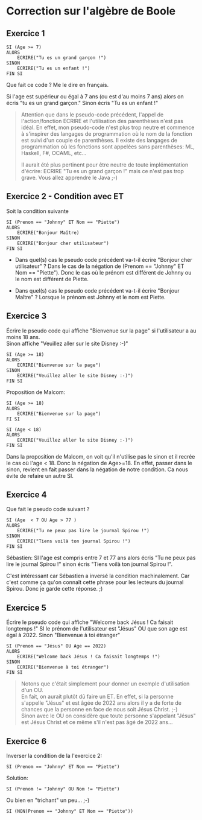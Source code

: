 # Correction sur l'algèbre de Boole

## Exercice 1

```
SI (Age >= 7)  
ALORS
    ECRIRE("Tu es un grand garçon !")  
SINON
    ECRIRE("Tu es un enfant !")
FIN SI
```

Que fait ce code ? Me le dire en français.


Si l'age est supérieur ou égal à 7 ans (ou est d'au moins 7 ans) alors on écris "tu es un grand garçon." Sinon écris "Tu es un enfant !"

> Attention que dans le pseudo-code précédent, l'appel de l'action/fonction ECRIRE et l'utilisation des parenthèses n'est pas idéal. En effet, mon pseudo-code n'est plus trop neutre et commence à s'inspirer des langages de programmation où le nom de la fonction est suivi d'un couple de parenthèses. Il existe des langages de programmation où les fonctions sont appelées sans parenthèses: ML, Haskell, F#, OCAML, etc...
>
> Il aurait été plus pertinent pour être neutre de toute implémentation d'écrire:
> ECRIRE "Tu es un grand garçon !" mais ce n'est pas trop grave. Vous allez apprendre le Java ;-)

## Exercice 2 - Condition avec ET
Soit la condition suivante
```
SI (Prenom == "Johnny" ET Nom == "Piette")
ALORS 
    ECRIRE("Bonjour Maître)  
SINON
    ECRIRE("Bonjour cher utilisateur")
FIN SI
```

- Dans quel(s) cas le pseudo code précédent va-t-il écrire "Bonjour cher utilisateur" ?
Dans le cas de la négation de (Prenom == "Johnny" ET Nom == "Piette"). Donc le cas où le prénom est différent de Johnny ou le nom est différent de Piette.

- Dans quel(s) cas le pseudo code précédent va-t-il écrire "Bonjour Maître" ?
Lorsque le prénom est Johnny et le nom est Piette.

## Exercice 3
Écrire le pseudo code qui affiche "Bienvenue sur la page" si l'utilisateur a au moins 18 ans.  
Sinon affiche "Veuillez aller sur le site Disney :-)"  


```
SI (Age >= 18)
ALORS
    ECRIRE("Bienvenue sur la page")
SINON
    ECRIRE("Veuillez aller le site Disney :-)")
FIN SI
```
Proposition de Malcom:
```
SI (Age >= 18)
ALORS
    ECRIRE("Bienvenue sur la page")
FI SI

SI (Age < 18)
ALORS
    ECRIRE("Veuillez aller le site Disney :-)")
FIN SI
```
Dans la proposition de Malcom, on voit qu'il n'utilise pas le sinon et il recrée le cas où l'age < 18. Donc la négation de Age>=18. En effet, passer dans le sinon, revient en fait passer dans la négation de notre condition. Ca nous évite de refaire un autre SI.

## Exercice 4
Que fait le pseudo code suivant ?
```
SI (Age  < 7 OU Age > 77 )
ALORS
    ECRIRE("Tu ne peux pas lire le journal Spirou !")
SINON
    ECRIRE("Tiens voilà ton journal Spirou !")
FIN SI
```

Sébastien:  SI l'age est compris entre 7 et 77 ans alors écris "Tu ne peux pas lire le journal Spirou !" sinon écris "Tiens voilà ton journal Spirou !".

C'est intéressant car Sébastien a inversé la condition machinalement. Car c'est comme ça qu'on connaît cette phrase pour les lecteurs du journal Spirou. Donc je garde cette réponse. ;)

## Exercice 5

Écrire le pseudo code qui affiche "Welcome back Jésus ! Ca faisait longtemps !" SI le prénom de l'utilisateur est "Jésus" OU que son age est égal à 2022. Sinon "Bienvenue à toi étranger"

```
SI (Prenom == "Jésus" OU Age == 2022)
ALORS
    ECRIRE("Welcome back Jésus ! Ca faisait longtemps !")
SINON
    ECRIRE("Bienvenue à toi étranger")
FIN SI
```

> Notons que c'était simplement pour donner un exemple d'utilisation d'un OU.  
> En fait, on aurait plutôt dû faire un ET. En effet, si la personne s'appelle "Jésus" et est âgée de 2022 ans alors il y a de forte de chances que la personne en face de nous soit Jésus Christ. ;-)  
> Sinon avec le OU on considère que toute personne s'appelant "Jésus" est Jésus Christ et ce même s'il n'est pas âgé de 2022 ans...

## Exercice 6
Inverser la condition de la l'exercice 2:
```
SI (Prenom == "Johnny" ET Nom == "Piette")  
```
Solution:

```
SI (Prenom != "Johnny" OU Nom != "Piette")
```

Ou bien en "trichant" un peu... ;-)
```
SI (NON(Prenom == "Johnny" ET Nom == "Piette"))
```